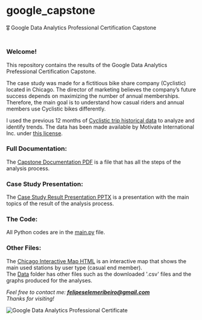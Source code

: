 # google_capstone
 🎖️ Google Data Analytics Professional Certification Capstone
#
### Welcome!
This repository contains the results of the Google Data Analytics Prefessional Certification Capstone.  
  
The case study was made for a fictitious bike share company (Cyclistic) located in Chicago. The director of marketing 
believes the company’s future success depends on maximizing the number of annual memberships. Therefore, the main goal 
is to understand how casual riders and annual members use Cyclistic bikes differently.  
  
I used the previous 12 months of [Cyclistic trip historical data](https://divvy-tripdata.s3.amazonaws.com/index.html) 
to analyze and identify trends. The data has been made available by Motivate International Inc. under 
[this license](https://ride.divvybikes.com/data-license-agreement).
  
  
### Full Documentation:
The [Capstone Documentation PDF](CapstoneDocumentation.pdf) is a file that has all the steps of the analysis process.  
  
  
### Case Study Presentation:
The [Case Study Result Presentation PPTX](CaseStudyResultPresentation.pptx) is a presentation with the main topics of the result of the analysis process.  
  
  
### The Code:
All Python codes are in the [main.py](main.py) file.  
  
  
### Other Files:
The [Chicago Interactive Map HTML](chicago_interactive_map.html) is an interactive map that shows the main used stations by user type (casual end member).  
The [Data](Data) folder has other files such as the downloaded '.csv' files and the graphs produced for the analyses.  
  
  
  
_Feel free to contact me: **felipeselemeribeiro@gmail.com**_  
_Thanks for visiting!_  
  
  ![Google Data Analytics Professional Certificate](https://s3.amazonaws.com/coursera_assets/meta_images/generated/CERTIFICATE_LANDING_PAGE/CERTIFICATE_LANDING_PAGE~XGVW6LCXBM3V/CERTIFICATE_LANDING_PAGE~XGVW6LCXBM3V.jpeg)
